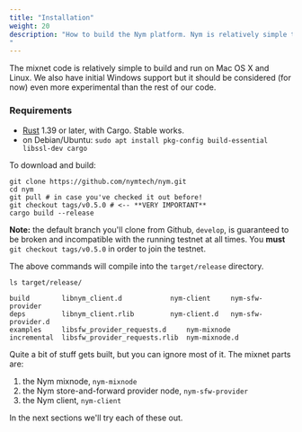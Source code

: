 ```yaml
---
title: "Installation"
weight: 20
description: "How to build the Nym platform. Nym is relatively simple to build and run on Mac OS X, Linux, and Windows.
"
---
```


The mixnet code is relatively simple to build and run on Mac OS X and Linux. We also have initial Windows support but it should be considered (for now) even more experimental than the rest of our code.

### Requirements

* [Rust](https://www.rust-lang.org/) 1.39 or later, with Cargo. Stable works.
* on Debian/Ubuntu: `sudo apt install pkg-config build-essential libssl-dev cargo`

To download and build:

```shell
git clone https://github.com/nymtech/nym.git
cd nym
git pull # in case you've checked it out before!
git checkout tags/v0.5.0 # <-- **VERY IMPORTANT**
cargo build --release
```

**Note:** the default branch you'll clone from Github, `develop`, is guaranteed to be broken and incompatible with the running testnet at all times. You **must** `git checkout tags/v0.5.0` in order to join the testnet.

The above commands will compile into the `target/release` directory.

```shell
ls target/release/

build	     libnym_client.d		    nym-client	   nym-sfw-provider
deps	     libnym_client.rlib		    nym-client.d   nym-sfw-provider.d
examples     libsfw_provider_requests.d     nym-mixnode
incremental  libsfw_provider_requests.rlib  nym-mixnode.d

```

Quite a bit of stuff gets built, but you can ignore most of it. The mixnet parts are:

1. the Nym mixnode, `nym-mixnode`
2. the Nym store-and-forward provider node, `nym-sfw-provider`
3. the Nym client, `nym-client`

In the next sections we'll try each of these out.
